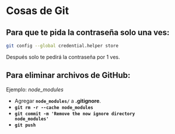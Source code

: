 # Cosas de Git
## Para que te pida la contraseña solo una ves:
```bash
git config --global credential.helper store
```
Después solo te pedirá la contraseña por 1 ves.

## Para eliminar archivos de GitHub:
Ejemplo: _node_modules_

* Agregar <code>**node_modules/**</code> a **.gitignore**.
* <code>**git rm -r --cache node_modules**</code>
* <code>**git commit -m 'Remove the now ignore directory node_modules'**</code>
* <code>**git push**</code>
